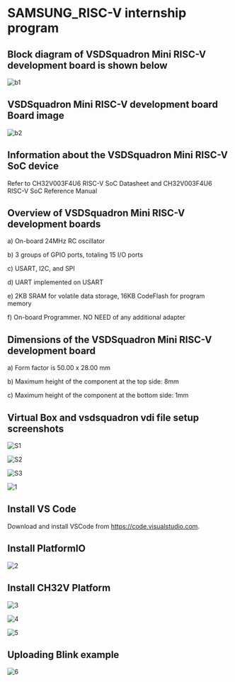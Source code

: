 # SAMSUNG_RISC-V internship program

## Block diagram of VSDSquadron Mini RISC-V development board is shown below

![b1](https://github.com/user-attachments/assets/e7339091-3882-4aa0-9fc5-665118aaa264)


## VSDSquadron Mini RISC-V development board Board image

![b2](https://github.com/user-attachments/assets/55c19e7e-ebfd-40cc-bf83-527ba790bb87)

## Information about the VSDSquadron Mini RISC-V SoC device

Refer to CH32V003F4U6
RISC-V SoC Datasheet and CH32V003F4U6 RISC-V SoC Reference Manual

## Overview of VSDSquadron Mini RISC-V development boards

a) On-board 24MHz RC oscillator

b) 3 groups of GPIO ports, totaling 15 I/O ports

c)  USART, I2C, and SPI

d) UART implemented on USART

e) 2KB SRAM for volatile data storage, 16KB CodeFlash for program memory

f) On-board Programmer. NO NEED of any additional adapter

## Dimensions of the VSDSquadron Mini RISC-V development board

a) Form factor is 50.00 x 28.00 mm

b) Maximum height of the component at the top side: 8mm

c) Maximum height of the component at the bottom side: 1mm

## Virtual Box and vsdsquadron vdi file setup screenshots

![S1](https://github.com/user-attachments/assets/787049cd-c0ac-416d-879b-d8525f1ef01b)

![S2](https://github.com/user-attachments/assets/b5068790-2700-4828-85c1-da10b03fcaf3)

![S3](https://github.com/user-attachments/assets/dd93f393-2698-4f8e-beac-aaa8439d2408)

![1](https://github.com/user-attachments/assets/77726bae-283d-44f2-9473-c65ca8a22d4b)

## Install VS Code

Download and install VSCode from https://code.visualstudio.com.

## Install PlatformIO

![2](https://github.com/user-attachments/assets/8d0c7d27-dbc3-4e0f-9cfa-56756e4b1b3d)

## Install CH32V Platform

![3](https://github.com/user-attachments/assets/614d3696-f12e-471d-97f7-de91cc6ee101)

![4](https://github.com/user-attachments/assets/8f636130-2c7f-4d6a-8236-76e4389e9bdf)

![5](https://github.com/user-attachments/assets/484be565-501d-44a8-8149-6fe886e9e18d)




## Uploading Blink example

![6](https://github.com/user-attachments/assets/bfe360ff-270c-4eee-9f1f-383b1615abd9)


